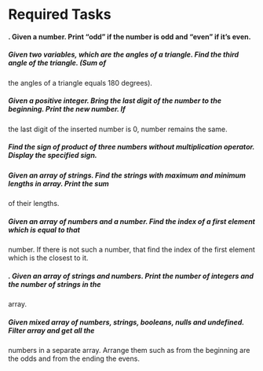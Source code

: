 # Required Tasks

#### . Given a number. Print “odd” if the number is odd and “even” if itʼs even.

##### Given two variables, which are the angles of a triangle. Find the third angle of the triangle. (Sum of

the angles of a triangle equals 180 degrees).

##### Given a positive integer. Bring the last digit of the number to the beginning. Print the new number. If

the last digit of the inserted number is 0, number remains the same.

##### Find the sign of product of three numbers without multiplication operator. Display the specified sign.

##### Given an array of strings. Find the strings with maximum and minimum lengths in array. Print the sum

of their lengths.

##### Given an array of numbers and a number. Find the index of a first element which is equal to that

number. If there is not such a number, that find the index of the first element which is the closest to it.

##### . Given an array of strings and numbers. Print the number of integers and the number of strings in the

array.

##### Given mixed array of numbers, strings, booleans, nulls and undefined. Filter array and get all the

numbers in a separate array. Arrange them such as from the beginning are the odds and from the
ending the evens.
